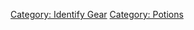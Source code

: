 [Category: Identify Gear](Category:_Identify_Gear "wikilink") [Category:
Potions](Category:_Potions "wikilink")
